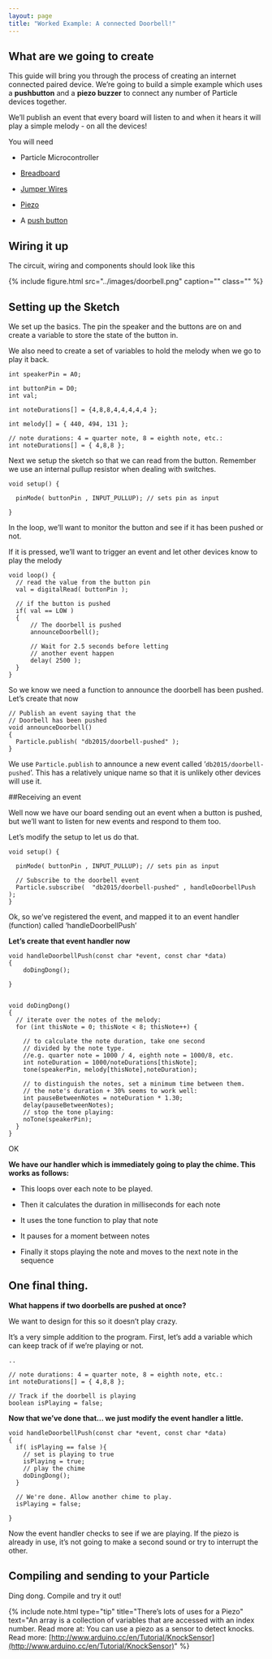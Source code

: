 ```yaml
---
layout: page
title: "Worked Example: A connected Doorbell!"
---
```




## What are we going to create

This guide will bring you through the process of creating an internet connected paired device. We’re going to build a simple example which uses a **pushbutton** and a **piezo buzzer** to connect any number of Particle devices together. 

We’ll publish an event that every board will listen to and when it hears it will play a simple melody - on all the devices! 

You will need

* Particle Microcontroller 

* [Breadboard]({{site.baseurl}}/breadboards)

* [Jumper Wires]({{site.baseurl}}/1-a-simple-internet-appliance/jumpers)

* [Piezo]({{site.baseurl}}/5-getting-input/piezo)

* A [push button]({{site.baseurl}}/5-getting-input/buttons)


## Wiring it up 

The circuit, wiring and components should look like this

{% include figure.html src="../images/doorbell.png" caption="" class="" %}


## Setting up the Sketch 

We set up the basics. The pin the speaker and the buttons are on and create a variable to store the state of the button in. 

We also need to create a set of variables to hold the melody when we go to play it back.

````
int speakerPin = A0;

int buttonPin = D0;
int val;

int noteDurations[] = {4,8,8,4,4,4,4,4 };

int melody[] = { 440, 494, 131 };

// note durations: 4 = quarter note, 8 = eighth note, etc.:
int noteDurations[] = { 4,8,8 };
````

Next we setup the sketch so that we can read from the button. Remember we use an internal pullup resistor when dealing with switches. 

````
void setup() {
  
  pinMode( buttonPin , INPUT_PULLUP); // sets pin as input

}
````

In the loop, we’ll want to monitor the button and see if it has been pushed or not.

If it is pressed, we’ll want to trigger an event and let other devices know to play the melody

````
void loop() {
  // read the value from the button pin
  val = digitalRead( buttonPin );

  // if the button is pushed
  if( val == LOW )
  {
      // The doorbell is pushed
      announceDoorbell();

      // Wait for 2.5 seconds before letting
      // another event happen
      delay( 2500 );
  }
}
````



So we know we need a function to announce the doorbell has been pushed. Let’s create that now

````
// Publish an event saying that the
// Doorbell has been pushed
void announceDoorbell()
{
  Particle.publish( "db2015/doorbell-pushed" );
}
````

We use <code>Particle.publish</code> to announce a new event called ‘<code>db2015/doorbell-pushed</code>’. This has a relatively unique name so that it is unlikely other devices will use it. 

##Receiving an event 

Well now we have our board sending out an event when a button is pushed, but we’ll want to listen for new events and respond to them too. 

Let’s modify the setup to let us do that.


````
void setup() {
  
  pinMode( buttonPin , INPUT_PULLUP); // sets pin as input

  // Subscribe to the doorbell event
  Particle.subscribe(  "db2015/doorbell-pushed" , handleDoorbellPush );  
}
````

Ok, so we’ve registered the event, and mapped it to an event handler (function) called ‘handleDoorbellPush’

**Let’s create that event handler now**

````
void handleDoorbellPush(const char *event, const char *data)
{
    doDingDong();

}


void doDingDong()
{
  // iterate over the notes of the melody:
  for (int thisNote = 0; thisNote < 8; thisNote++) {

    // to calculate the note duration, take one second
    // divided by the note type.
    //e.g. quarter note = 1000 / 4, eighth note = 1000/8, etc.
    int noteDuration = 1000/noteDurations[thisNote];
    tone(speakerPin, melody[thisNote],noteDuration);

    // to distinguish the notes, set a minimum time between them.
    // the note's duration + 30% seems to work well:
    int pauseBetweenNotes = noteDuration * 1.30;
    delay(pauseBetweenNotes);
    // stop the tone playing:
    noTone(speakerPin);
  }
}
````

OK

**We have our handler which is immediately going to play the chime. This works as follows:**

* This loops over each note to be played.

* Then it calculates the duration in milliseconds for each note

* It uses the tone function to play that note 

* It pauses for a moment between notes

* Finally it stops playing the note and moves to the next note in the sequence

## One final thing.

**What happens if two doorbells are pushed at once?**

We want to design for this so it doesn’t play crazy. 

It’s a very simple addition to the program. First, let’s add a variable which can keep track of if we’re playing or not.

````
..

// note durations: 4 = quarter note, 8 = eighth note, etc.:
int noteDurations[] = { 4,8,8 };

// Track if the doorbell is playing
boolean isPlaying = false;
````

**Now that we’ve done that… we just modify the event handler a little.**

````
void handleDoorbellPush(const char *event, const char *data)
{
  if( isPlaying == false ){
    // set is playing to true
    isPlaying = true;
    // play the chime
    doDingDong();
  }
  
  // We're done. Allow another chime to play.
  isPlaying = false;

}

````



Now the event handler checks to see if we are playing. If the piezo is already in use, it’s not going to make a second sound or try to interrupt the other. 

## Compiling and sending to your Particle

Ding dong. Compile and try it out! 

{% include note.html type="tip" title="There’s lots of uses for a Piezo" text="An array is a collection of variables that are accessed with an index number.  Read more at: You can use a piezo as a sensor to detect knocks. Read more: [http://www.arduino.cc/en/Tutorial/KnockSensor](http://www.arduino.cc/en/Tutorial/KnockSensor)" %}



